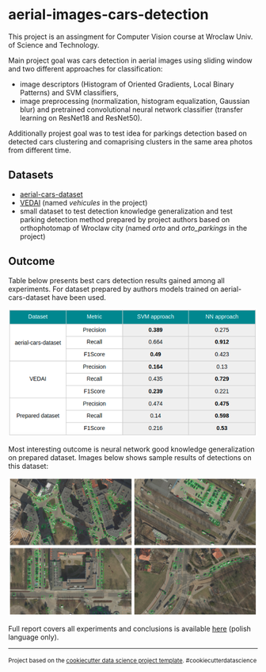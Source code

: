 aerial-images-cars-detection
==============================

This project is an assingment for Computer Vision course at Wroclaw Univ. of Science and Technology. 

Main project goal was cars detection in aerial images using sliding window and two different approaches for classification:
- image descriptors (Histogram of Oriented Gradients, Local Binary Patterns) and SVM classifiers,
- image preprocessing (normalization, histogram equalization, Gaussian blur) and pretrained convolutional neural network classifier (transfer learning on ResNet18 and ResNet50).

Additionally projest goal was to test idea for parkings detection based on detected cars clustering and comaprising clusters in the same area photos from different time.

Datasets
------------
- [aerial-cars-dataset](https://github.com/jekhor/aerial-cars-dataset)
- [VEDAI](https://downloads.greyc.fr/vedai/) (named *vehicules* in the project)
- small dataset to test detection knowledge generalization and test parking detection method prepared by project authors based on orthophotomap of Wroclaw city (named *orto* and *orto_parkings* in the project)

Outcome
------------
Table below presents best cars detection results gained among all experiments. For dataset prepared by authors models trained on aerial-cars-dataset have been used.

![Table](./assets/table.png)

Most interesting outcome is neural network good knowledge generalization on prepared dataset. Images below shows sample results of detections on this dataset:

![Sample_detections](./assets/images.png)

Full report covers all experiments and conclusions is available [here](https://github.com/kornelro/aerial-images-cars-detection/blob/master/assets/AOiW.pdf) (polish language only). 

--------

<p><small>Project based on the <a target="_blank" href="https://drivendata.github.io/cookiecutter-data-science/">cookiecutter data science project template</a>. #cookiecutterdatascience</small></p>
